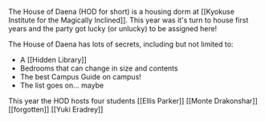 The House of Daena (HOD for short) is a housing dorm at [[Kyokuse Institute for the Magically Inclined]]. This year was it's turn to house first years and the party got lucky (or unlucky) to be assigned here!

The House of Daena has lots of secrets, including but not limited to:
* A [[Hidden Library]]
* Bedrooms that can change in size and contents
* The best Campus Guide on campus!
* The list goes on... maybe

This year the HOD hosts four students
[[Ellis Parker]]
[[Monte Drakonshar]]
[[forgotten]]
[[Yuki Eradrey]]
